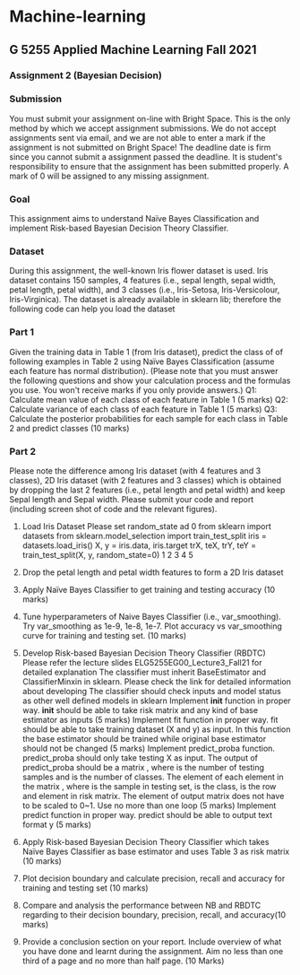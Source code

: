 <!-- @format -->

# Machine-learning

## G 5255 Applied Machine Learning Fall 2021

### Assignment 2 (Bayesian Decision)

### Submission

You must submit your assignment on-line with Bright Space. This is the only method by which we
accept assignment submissions. We do not accept assignments sent via email, and we are not
able to enter a mark if the assignment is not submitted on Bright Space! The deadline date is firm
since you cannot submit a assignment passed the deadline. It is student's responsibility to ensure
that the assignment has been submitted properly. A mark of 0 will be assigned to any missing
assignment.

### Goal

This assignment aims to understand Naïve Bayes Classification and implement Risk-based
Bayesian Decision Theory Classifier.

### Dataset

During this assignment, the well-known Iris flower dataset is used.
Iris dataset contains 150 samples, 4 features (i.e., sepal length, sepal width, petal length, petal
width), and 3 classes (i.e., Iris-Setosa, Iris-Versicolour, Iris-Virginica).
The dataset is already available in sklearn lib; therefore the following code can help you load the
dataset

### Part 1

Given the training data in Table 1 (from Iris dataset), predict the class of of following examples in
Table 2 using Naïve Bayes Classification (assume each feature has normal distribution). (Please
note that you must answer the following questions and show your calculation process and the
formulas you use. You won't receive marks if you only provide answers.)
Q1: Calculate mean value of each class of each feature in Table 1 (5 marks)
Q2: Calculate variance of each class of each feature in Table 1 (5 marks)
Q3: Calculate the posterior probabilities for each sample for each class in Table 2 and predict
classes (10 marks)

### Part 2

Please note the difference among Iris dataset (with 4 features and 3 classes), 2D Iris dataset (with
2 features and 3 classes) which is obtained by dropping the last 2 features (i.e., petal length and
petal width) and keep Sepal length and Sepal width.
Please submit your code and report (including screen shot of code and the relevant figures).

1. Load Iris Dataset
   Please set random_state ad 0
   from sklearn import datasets
   from sklearn.model_selection import train_test_split
   iris = datasets.load_iris()
   X, y = iris.data, iris.target
   trX, teX, trY, teY = train_test_split(X, y, random_state=0)
   1 2 3 4 5
2. Drop the petal length and petal width features to form a 2D Iris dataset
3. Apply Naïve Bayes Classifier to get training and testing accuracy (10 marks)
4. Tune hyperparameters of Naive Bayes Classifier (i.e., var_smoothing). Try var_smoothing as
   1e-9, 1e-8, 1e-7. Plot accuracy vs var_smoothing curve for training and testing set. (10 marks)
5. Develop Risk-based Bayesian Decision Theory Classifier (RBDTC)
   Please refer the lecture slides ELG5255EG00_Lecture3_Fall21 for detailed explanation
   The classifier must inherit BaseEstimator and ClassifierMinxin in sklearn. Please check
   the link for detailed information about developing
   The classifier should check inputs and model status as other well defined models in
   sklearn
   Implement **init** function in proper way. **init** should be able to take risk
   matrix and any kind of base estimator as inputs (5 marks)
   Implement fit function in proper way. fit should be able to take training dataset (X
   and y) as input. In this function the base estimator should be trained while original base
   estimator should not be changed (5 marks)
   Implement predict_proba function. predict_proba should only take testing X as
   input. The output of predict_proba should be a matrix , where is the number
   of testing samples and is the number of classes. The element of each element in the
   matrix , where is the sample in testing set, is
   the class, is the row and element in risk matrix. The element of output
   matrix does not have to be scaled to 0~1. Use no more than one loop (5 marks)
   Implement predict function in proper way. predict should be able to output text
   format y (5 marks)

6. Apply Risk-based Bayesian Decision Theory Classifier which takes Naïve Bayes Classifier as
   base estimator and uses Table 3 as risk matrix (10 marks)
7. Plot decision boundary and calculate precision, recall and accuracy for training and testing
   set (10 marks)
8. Compare and analysis the performance between NB and RBDTC regarding to their decision
   boundary, precision, recall, and accuracy(10 marks)
9. Provide a conclusion section on your report. Include overview of what you have done and
   learnt during the assignment. Aim no less than one third of a page and no more than half
   page. (10 Marks)
